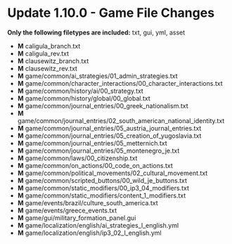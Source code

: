 # Update 1.10.0 - Game File Changes
**Only the following filetypes are included:** txt, gui, yml, asset
- **M** caligula_branch.txt
- **M** caligula_rev.txt
- **M** clausewitz_branch.txt
- **M** clausewitz_rev.txt
- **M** game/common/ai_strategies/01_admin_strategies.txt
- **M** game/common/character_interactions/00_character_interactions.txt
- **M** game/common/history/ai/00_strategy.txt
- **M** game/common/history/global/00_global.txt
- **M** game/common/journal_entries/00_greek_nationalism.txt
- **M** game/common/journal_entries/02_south_american_national_identity.txt
- **M** game/common/journal_entries/05_austria_journal_entries.txt
- **M** game/common/journal_entries/05_creation_of_yugoslavia.txt
- **M** game/common/journal_entries/05_metternich.txt
- **M** game/common/journal_entries/05_montenegro_je.txt
- **M** game/common/laws/00_citizenship.txt
- **M** game/common/on_actions/00_code_on_actions.txt
- **M** game/common/political_movements/02_cultural_movement.txt
- **M** game/common/scripted_buttons/00_wild_je_buttons.txt
- **M** game/common/static_modifiers/00_ip3_04_modifiers.txt
- **M** game/common/static_modifiers/content_1_modifiers.txt
- **M** game/events/brazil/culture_south_america.txt
- **M** game/events/greece_events.txt
- **M** game/gui/military_formation_panel.gui
- **M** game/localization/english/ai_strategies_l_english.yml
- **M** game/localization/english/ip3_02_l_english.yml

